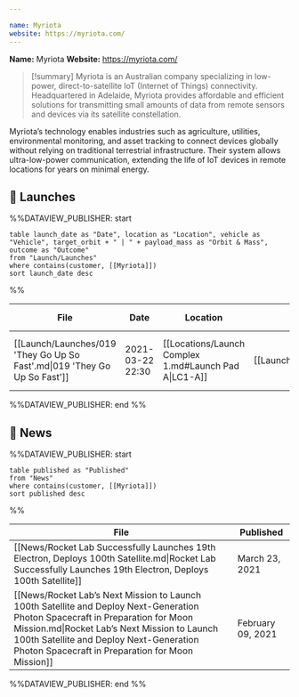 ```yaml
---

name: Myriota
website: https://myriota.com/
---
```


**Name:** Myriota
**Website:** https://myriota.com/

>[!summary]
Myriota is an Australian company specializing in low-power, direct-to-satellite IoT (Internet of Things) connectivity. Headquartered in Adelaide, Myriota provides affordable and efficient solutions for transmitting small amounts of data from remote sensors and devices via its satellite constellation.
>
Myriota’s technology enables industries such as agriculture, utilities, environmental monitoring, and asset tracking to connect devices globally without relying on traditional terrestrial infrastructure. Their system allows ultra-low-power communication, extending the life of IoT devices in remote locations for years on minimal energy.


## 🚀 Launches

%%DATAVIEW_PUBLISHER: start
```
table launch_date as "Date", location as "Location", vehicle as "Vehicle", target_orbit + " | " + payload_mass as "Orbit & Mass", outcome as "Outcome"
from "Launch/Launches"
where contains(customer, [[Myriota]])
sort launch_date desc
```
%%

| File                                                                      | Date             | Location                                              | Vehicle                          | Orbit & Mass                        | Outcome   |
| ------------------------------------------------------------------------- | ---------------- | ----------------------------------------------------- | -------------------------------- | ----------------------------------- | --------- |
| [[Launch/Launches/019 'They Go Up So Fast'.md\|019 'They Go Up So Fast']] | 2021-03-22 22:30 | [[Locations/Launch Complex 1.md#Launch Pad A\|LC1-A]] | [[Launch/Electron.md\|Electron]] | 450 km and 550 km \| 45° \| Unknown | ✅ Success |

%%DATAVIEW_PUBLISHER: end %%

## 📰 News
%%DATAVIEW_PUBLISHER: start
```
table published as "Published"
from "News"
where contains(customer, [[Myriota]])
sort published desc
```
%%

| File                                                                                                                                                                                                                                                                           | Published         |
| ------------------------------------------------------------------------------------------------------------------------------------------------------------------------------------------------------------------------------------------------------------------------------ | ----------------- |
| [[News/Rocket Lab Successfully Launches 19th Electron, Deploys 100th Satellite.md\|Rocket Lab Successfully Launches 19th Electron, Deploys 100th Satellite]]                                                                                                                   | March 23, 2021    |
| [[News/Rocket Lab’s Next Mission to Launch 100th Satellite and Deploy Next-Generation Photon Spacecraft in Preparation for Moon Mission.md\|Rocket Lab’s Next Mission to Launch 100th Satellite and Deploy Next-Generation Photon Spacecraft in Preparation for Moon Mission]] | February 09, 2021 |

%%DATAVIEW_PUBLISHER: end %%